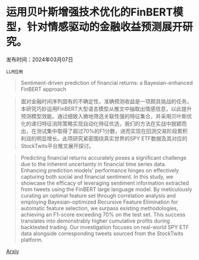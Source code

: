# 运用贝叶斯增强技术优化的FinBERT模型，针对情感驱动的金融收益预测展开研究。

发布时间：2024年03月07日

`LLM应用`

> Sentiment-driven prediction of financial returns: a Bayesian-enhanced FinBERT approach

> 面对金融时间序列固有的不确定性，准确预测收益是一项颇具挑战的任务。本研究巧妙运用FinBERT大型语言模型从推文中抽取出情感信息，以此提升预测模型效能。通过细致入微地筛选关联性强的特征集合，并采用贝叶斯优化的递归特征消除策略实现自动化特征优选，我们的方法在实战中脱颖而出，在测试集中取得了超过70%的F1分数，进而实现在回测交易阶段累积利润的明显增长。此项研究紧密围绕真实世界的SPY ETF数据及其对应的StockTwits平台推文展开探讨。

> Predicting financial returns accurately poses a significant challenge due to the inherent uncertainty in financial time series data. Enhancing prediction models' performance hinges on effectively capturing both social and financial sentiment. In this study, we showcase the efficacy of leveraging sentiment information extracted from tweets using the FinBERT large language model. By meticulously curating an optimal feature set through correlation analysis and employing Bayesian-optimized Recursive Feature Elimination for automatic feature selection, we surpass existing methodologies, achieving an F1-score exceeding 70% on the test set. This success translates into demonstrably higher cumulative profits during backtested trading. Our investigation focuses on real-world SPY ETF data alongside corresponding tweets sourced from the StockTwits platform.

[Arxiv](https://arxiv.org/abs/2403.04427)